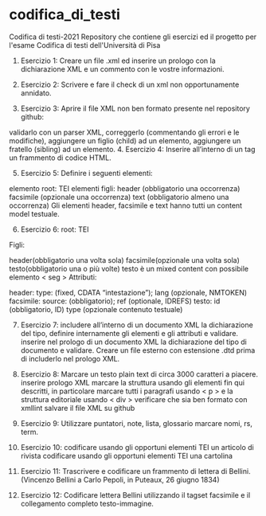 # codifica_di_testi
Codifica di testi-2021
Repository che contiene gli esercizi ed il progetto per l'esame Codifica di testi dell'Università di Pisa

1. Esercizio 1:
Creare un file .xml ed inserire un prologo con la dichiarazione XML e un commento con le vostre informazioni.

2. Esercizio 2:
Scrivere e fare il check di un xml non opportunamente annidato.

3. Esercizio 3:
Aprire il file XML non ben formato presente nel repository github:

validarlo con un parser XML,
correggerlo (commentando gli errori e le modifiche),
aggiungere un figlio (child) ad un elemento,
aggiungere un fratello (sibling) ad un elemento.
4. Esercizio 4:
Inserire all’interno di un tag un frammento di codice HTML.

5. Esercizio 5:
Definire i seguenti elementi:

elemento root: TEI
elementi figli:
header (obbligatorio una occorrenza)
facsimile (opzionale una occorrenza)
text (obbligatorio almeno una occorrenza)
Gli elementi header, facsimile e text hanno tutti un content model testuale.

6. Esercizio 6:
root: TEI

Figli:

header(obbligatorio una volta sola)
facsimile(opzionale una volta sola)
testo(obbligatorio una o più volte)
testo è un mixed content con possibile elemento < seg >
Attributi:

header: type: (fixed, CDATA “intestazione”); lang (opzionale, NMTOKEN)
facsimile: source: (obbligatorio); ref (optionale, IDREFS)
testo: id (obbligatorio, ID) type (opzionale contenuto testuale)

7. Esercizio 7:
includere all’interno di un documento XML la dichiarazione del tipo, definire internamente gli elementi e gli attributi e validare.
inserire nel prologo di un documento XML la dichiarazione del tipo di documento e validare.
Creare un file esterno con estensione .dtd prima di includerlo nel prologo XML.

8. Esercizio 8:
Marcare un testo plain text di circa 3000 caratteri a piacere.
inserire prologo XML
marcare la struttura usando gli elementi fin qui descritti, in particolare marcare tutti i paragrafi usando < p > e la struttura editoriale usando < div >
verificare che sia ben formato con xmllint
salvare il file XML su github

9. Esercizio 9:
Utilizzare puntatori, note, lista, glossario marcare nomi, rs, term.

10. Esercizio 10:
codificare usando gli opportuni elementi TEI un articolo di rivista
codificare usando gli opportuni elementi TEI una cartolina

11. Esercizio 11:
Trascrivere e codificare un frammento di lettera di Bellini. (Vincenzo Bellini a Carlo Pepoli, in Puteaux, 26 giugno 1834)

12. Esercizio 12:
Codificare lettera Bellini utilizzando il tagset facsimile e il collegamento completo testo-immagine.
